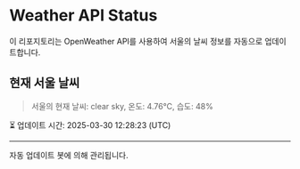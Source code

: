 
# Weather API Status

이 리포지토리는 OpenWeather API를 사용하여 서울의 날씨 정보를 자동으로 업데이트합니다.

## 현재 서울 날씨
> 서울의 현재 날씨: clear sky, 온도: 4.76°C, 습도: 48%

⏳ 업데이트 시간: 2025-03-30 12:28:23 (UTC)

---
자동 업데이트 봇에 의해 관리됩니다.
